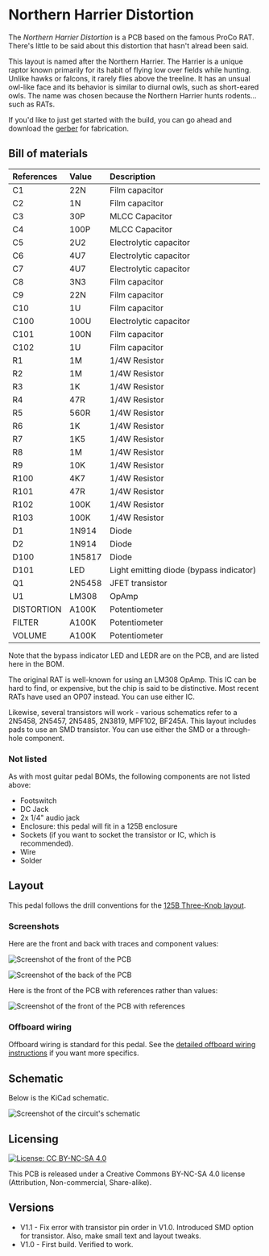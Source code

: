 # Northern Harrier Distortion

The *Northern Harrier Distortion* is a PCB based on the famous ProCo RAT. There's little to be said about this distortion that hasn't alread been said.

This layout is named after the Northern Harrier. The Harrier is a unique raptor known primarily for its habit of flying low over fields while hunting. Unlike hawks or falcons, it rarely flies above the treeline. It has an unsual owl-like face and its behavior is similar to diurnal owls, such as short-eared owls. The name was chosen because the Northern Harrier hunts rodents... such as RATs.

If you'd like to just get started with the build, you can go ahead and download the [gerber](https://github.com/RWLPedal/music-pcbs/raw/refs/heads/main/NorthernHarrierDistortion/gerber.zip) for fabrication.

## Bill of materials

| References | Value  | Description                             |
| :--------- | :----- | :-------------------------------------- |
| C1         | 22N    | Film capacitor                          |
| C2         | 1N     | Film capacitor                          |
| C3         | 30P    | MLCC Capacitor                          |
| C4         | 100P   | MLCC Capacitor                          |
| C5         | 2U2    | Electrolytic capacitor                  |
| C6         | 4U7    | Electrolytic capacitor                  |
| C7         | 4U7    | Electrolytic capacitor                  |
| C8         | 3N3    | Film capacitor                          |
| C9         | 22N    | Film capacitor                          |
| C10        | 1U     | Film capacitor                          |
| C100       | 100U   | Electrolytic capacitor                  |
| C101       | 100N   | Film capacitor                          |
| C102       | 1U     | Film capacitor                          |
| R1         | 1M     | 1/4W Resistor                           |
| R2         | 1M     | 1/4W Resistor                           |
| R3         | 1K     | 1/4W Resistor                           |
| R4         | 47R    | 1/4W Resistor                           |
| R5         | 560R   | 1/4W Resistor                           |
| R6         | 1K     | 1/4W Resistor                           |
| R7         | 1K5    | 1/4W Resistor                           |
| R8         | 1M     | 1/4W Resistor                           |
| R9         | 10K    | 1/4W Resistor                           |
| R100       | 4K7    | 1/4W Resistor                           |
| R101       | 47R    | 1/4W Resistor                           |
| R102       | 100K   | 1/4W Resistor                           |
| R103       | 100K   | 1/4W Resistor                           |
| D1         | 1N914  | Diode                                   |
| D2         | 1N914  | Diode                                   |
| D100       | 1N5817 | Diode                                   |
| D101       | LED    | Light emitting diode (bypass indicator) |
| Q1         | 2N5458 | JFET transistor                         |
| U1         | LM308  | OpAmp                                   |
| DISTORTION | A100K  | Potentiometer                           |
| FILTER     | A100K  | Potentiometer                           |
| VOLUME     | A100K  | Potentiometer                           |

Note that the bypass indicator LED and LEDR are on the PCB, and are listed here in the BOM.

The original RAT is well-known for using an LM308 OpAmp. This IC can be hard to find, or expensive, but the chip is said to be distinctive. Most recent RATs have used an OP07 instead. You can use either IC.

Likewise, several transistors will work - various schematics refer to a 2N5458, 2N5457, 2N5485, 2N3819, MPF102, BF245A. This layout includes pads to use an SMD transistor. You can use either the SMD or a through-hole component.

### Not listed

As with most guitar pedal BOMs, the following components are not listed above:

* Footswitch
* DC Jack
* 2x 1/4" audio jack
* Enclosure: this pedal will fit in a 125B enclosure
* Sockets (if you want to socket the transistor or IC, which is recommended).
* Wire
* Solder

## Layout

This pedal follows the drill conventions for the 
[125B Three-Knob layout](https://github.com/RWLPedal/music-pcbs/blob/main/instructions/DRILLING.md).

### Screenshots

Here are the front and back with traces and component values:

![Screenshot of the front of the PCB](https://github.com/RWLPedal/music-pcbs/blob/main/NorthernHarrierDistortion/images/pcb_front.png?raw=true)

![Screenshot of the back of the PCB](https://github.com/RWLPedal/music-pcbs/blob/main/NorthernHarrierDistortion/images/pcb_back.png?raw=true)

Here is the front of the PCB with references rather than values:

![Screenshot of the front of the PCB with references](https://github.com/RWLPedal/music-pcbs/blob/main/NorthernHarrierDistortion/images/pcb_references.png?raw=true)

### Offboard wiring

Offboard wiring is standard for this pedal. See the [detailed offboard wiring instructions](https://github.com/RWLPedal/music-pcbs/blob/main/instructions/WIRING.md) if you want more specifics.

## Schematic

Below is the KiCad schematic.

![Screenshot of the circuit's schematic](https://github.com/RWLPedal/music-pcbs/blob/main/NorthernHarrierDistortion/images/schematic.png?raw=true)

## Licensing

[![License: CC BY-NC-SA 4.0](https://licensebuttons.net/l/by-nc-sa/4.0/80x15.png)](https://creativecommons.org/licenses/by-nc-sa/4.0/)

This PCB is released under a Creative Commons BY-NC-SA 4.0 license (Attribution, Non-commercial, Share-alike).

## Versions

* V1.1 - Fix error with transistor pin order in V1.0. Introduced SMD option for transistor. Also, make small text and layout tweaks.
* V1.0 - First build. Verified to work. 